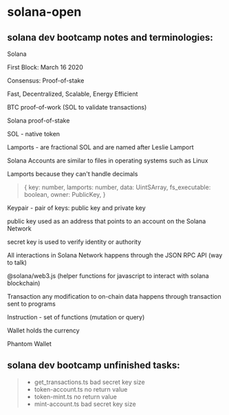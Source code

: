 # solana-open

## solana dev bootcamp notes and terminologies:

Solana

First Block: March 16 2020
 
Consensus: Proof-of-stake
 
Fast, Decentralized, Scalable, Energy Efficient

BTC proof-of-work (SOL to validate transactions)

Solana proof-of-stake

SOL - native token

Lamports - are fractional SOL and are named after Leslie Lamport

Solana Accounts are similar to files in operating systems such as Linux

Lamports because they can't handle decimals


> {
> key: number,
> lamports: number,
> data: UintSArray,
> fs_executable: boolean,
> owner: PublicKey,
> }


Keypair - pair of keys: public key and private key

public key used as an address that points to an account on the Solana Network

secret key is used to verify identity or authority

All interactions in Solana Network happens through the JSON RPC API (way to talk)

@solana/web3.js (helper functions for javascript to interact with solana blockchain)

Transaction any modification to on-chain data happens through transaction sent to programs

Instruction - set of functions (mutation or query)

Wallet holds the currency

Phantom Wallet


## solana dev bootcamp unfinished tasks:

>- get_transactions.ts bad secret key size
>- token-account.ts no return value
>- token-mint.ts no return value
>- mint-account.ts bad secret key size
